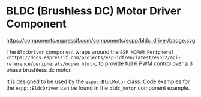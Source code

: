 # BLDC (Brushless DC) Motor Driver Component

https://components.espressif.com/components/espp/bldc_driver/badge.svg

The `BldcDriver` component wraps around the `ESP MCPWM Peripheral
<https://docs.espressif.com/projects/esp-idf/en/latest/esp32/api-reference/peripherals/mcpwm.html>`_
to provide full 6 PWM control over a 3 phase brushless dc motor.

It is designed to be used by the `espp::BldcMotor` class. Code examples for the
`espp::BldcDriver` can be found in the `bldc_motor` component example.
